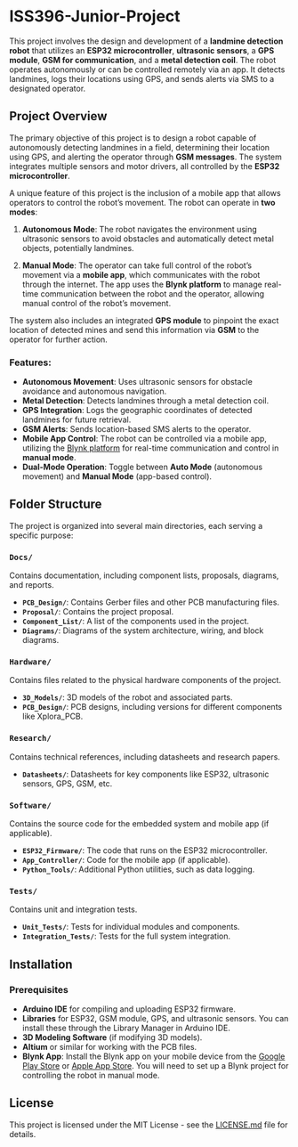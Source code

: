 # ISS396-Junior-Project

This project involves the design and development of a **landmine detection robot** that utilizes an **ESP32 microcontroller**, **ultrasonic sensors**, a **GPS module**, **GSM for communication**, and a **metal detection coil**. The robot operates autonomously or can be controlled remotely via an app. It detects landmines, logs their locations using GPS, and sends alerts via SMS to a designated operator.

## Project Overview

The primary objective of this project is to design a robot capable of autonomously detecting landmines in a field, determining their location using GPS, and alerting the operator through **GSM messages**. The system integrates multiple sensors and motor drivers, all controlled by the **ESP32 microcontroller**. 

A unique feature of this project is the inclusion of a mobile app that allows operators to control the robot’s movement. The robot can operate in **two modes**:

1. **Autonomous Mode**: The robot navigates the environment using ultrasonic sensors to avoid obstacles and automatically detect metal objects, potentially landmines.
   
2. **Manual Mode**: The operator can take full control of the robot’s movement via a **mobile app**, which communicates with the robot through the internet. The app uses the **Blynk platform** to manage real-time communication between the robot and the operator, allowing manual control of the robot’s movement.

The system also includes an integrated **GPS module** to pinpoint the exact location of detected mines and send this information via **GSM** to the operator for further action.

### Features:
- **Autonomous Movement**: Uses ultrasonic sensors for obstacle avoidance and autonomous navigation.
- **Metal Detection**: Detects landmines through a metal detection coil.
- **GPS Integration**: Logs the geographic coordinates of detected landmines for future retrieval.
- **GSM Alerts**: Sends location-based SMS alerts to the operator.
- **Mobile App Control**: The robot can be controlled via a mobile app, utilizing the [Blynk platform](https://blynk.io) for real-time communication and control in **manual mode**.
- **Dual-Mode Operation**: Toggle between **Auto Mode** (autonomous movement) and **Manual Mode** (app-based control).

## Folder Structure

The project is organized into several main directories, each serving a specific purpose:

### `Docs/`
Contains documentation, including component lists, proposals, diagrams, and reports.
- **`PCB_Design/`**: Contains Gerber files and other PCB manufacturing files.
- **`Proposal/`**: Contains the project proposal.
- **`Component_List/`**: A list of the components used in the project.
- **`Diagrams/`**: Diagrams of the system architecture, wiring, and block diagrams.

### `Hardware/`
Contains files related to the physical hardware components of the project.
- **`3D_Models/`**: 3D models of the robot and associated parts.
- **`PCB_Design/`**: PCB designs, including versions for different components like Xplora_PCB.

### `Research/`
Contains technical references, including datasheets and research papers.
- **`Datasheets/`**: Datasheets for key components like ESP32, ultrasonic sensors, GPS, GSM, etc.

### `Software/`
Contains the source code for the embedded system and mobile app (if applicable).
- **`ESP32_Firmware/`**: The code that runs on the ESP32 microcontroller.
- **`App_Controller/`**: Code for the mobile app (if applicable).
- **`Python_Tools/`**: Additional Python utilities, such as data logging.

### `Tests/`
Contains unit and integration tests.
- **`Unit_Tests/`**: Tests for individual modules and components.
- **`Integration_Tests/`**: Tests for the full system integration.

## Installation

### Prerequisites
- **Arduino IDE** for compiling and uploading ESP32 firmware.
- **Libraries** for ESP32, GSM module, GPS, and ultrasonic sensors. You can install these through the Library Manager in Arduino IDE.
- **3D Modeling Software** (if modifying 3D models).
- **Altium** or similar for working with the PCB files.
- **Blynk App**: Install the Blynk app on your mobile device from the [Google Play Store](https://play.google.com/store/apps/details?id=cc.blynk) or [Apple App Store](https://apps.apple.com/us/app/blynk/id868413436). You will need to set up a Blynk project for controlling the robot in manual mode.

## License

This project is licensed under the MIT License - see the [LICENSE.md](LICENSE.md) file for details.
